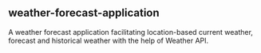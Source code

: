 ## weather-forecast-application

A weather forecast application facilitating location-based current weather, forecast and historical weather with the help of Weather API.